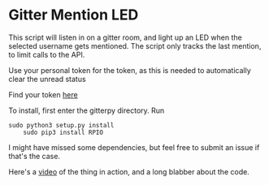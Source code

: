 # Gitter Mention LED

This script will listen in on a gitter room, and light up an LED when the selected username gets mentioned.
The script only tracks the last mention, to limit calls to the API.

Use your personal token for the token, as this is needed to automatically clear the unread status

Find your token [here](https://developer.gitter.im/apps)  

To install, first enter the gitterpy directory. Run

    sudo python3 setup.py install
		sudo pip3 install RPIO

I might have missed some dependencies, but feel free to submit an issue if that's the case.

Here's a [video](https://www.youtube.com/watch?v=7hQOwxnkIEM) of the thing in action, and a long blabber about the code.
